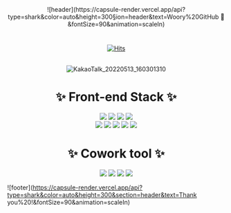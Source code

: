 
<div align="center">
 ![header](https://capsule-render.vercel.app/api?type=shark&color=auto&height=300&section=header&text=Woory%20GitHub 👏&fontSize=90&animation=scaleIn)
 <h1> </h1>

 [![Hits](https://hits.seeyoufarm.com/api/count/incr/badge.svg?url=https%3A%2F%2Fgithub.com%2Fwoorykim%2F&count_bg=%238FE1F1&title_bg=%23FD8989&icon=&icon_color=%23E7E7E7&title=hits&edge_flat=false)](https://github.com/woorykim)  
 <br/>

 ![KakaoTalk_20220513_160301310](https://user-images.githubusercontent.com/89957988/168231556-1426564d-0560-4311-9dc4-6ab4fe33c911.jpg)
 <br/>
 
 <h1>✨ Front-end Stack ✨</h1>
 
  <img src="https://img.shields.io/badge/HTML-E34F26?style=flat-square&logo=HTML5&logoColor=white"/>
  <img src="https://img.shields.io/badge/CSS3-F7DF1E?style=flat-square&logo=CSS3&logoColor=white"/>
  <img src="https://img.shields.io/badge/JAVASCRIPT-1572B6?style=flat-square&logo=JAVASCRIPT&logoColor=white"/>
  <img src="https://img.shields.io/badge/jQuery-68BC71?style=flat-square&logo=jQuery&logoColor=white"/><br/>
  <img src="https://img.shields.io/badge/VScode-31C48D?style=flat-square&logo=VScode&logoColor=white"/>
  <img src="https://img.shields.io/badge/ESLint-4B32C3?style=flat-square&logo=ESLint&logoColor=white"/>
  <img src="https://img.shields.io/badge/npm-CB3837?style=flat-square&logo=npm&logoColor=white"/>
  <img src="https://img.shields.io/badge/React-61DAFB?style=flat-square&logo=React&logoColor=white"/>
  <img src="https://img.shields.io/badge/React-764ABC?style=flat-square&logo=Redux&logoColor=white"/>
 
 <br/>

 <h1>✨ Cowork tool ✨</h1>
  <img src="https://img.shields.io/badge/GitHub-81717?style=flat-square&logo=GitHub&logoColor=white"/>
  <img src="https://img.shields.io/badge/Notion-00148C?style=flat-square&logo=Notion&logoColor=white"/>
  <img src="https://img.shields.io/badge/Slack-4A154B?style=flat-square&logo=Slack&logoColor=white"/>
  <img src="https://img.shields.io/badge/Postman-FF6C37?style=flat-square&logo=Postman&logoColor=white"/>

</div>

![footer](https://capsule-render.vercel.app/api?type=shark&color=auto&height=300&section=header&text=Thank you%20!&fontSize=90&animation=scaleIn)

